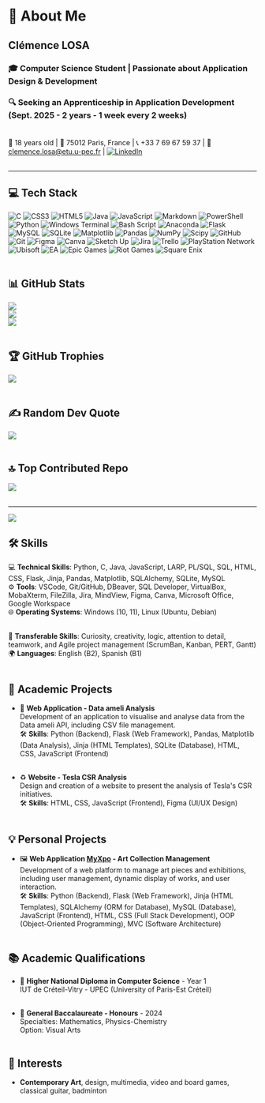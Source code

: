 # 💫 About Me

## Clémence LOSA

### 🎓 Computer Science Student | Passionate about Application Design & Development
### 🔍 Seeking an Apprenticeship in Application Development (Sept. 2025 - 2 years - 1 week every 2 weeks)<br><br>

📅 18 years old | 📍 75012 Paris, France | 📞 +33 7 69 67 59 37 | 📧 [clemence.losa@etu.u-pec.fr](mailto:clemence.losa@etu.u-pec.fr) | [![LinkedIn](https://img.shields.io/badge/LinkedIn-%230077B5.svg?logo=linkedin&logoColor=white)](https://www.linkedin.com/in/clemence-losa-v507/)<br><br>

---

## 💻 Tech Stack

![C](https://img.shields.io/badge/c-%2300599C.svg?style=flat-square&logo=c&logoColor=white) ![CSS3](https://img.shields.io/badge/css3-%231572B6.svg?style=flat-square&logo=css3&logoColor=white) ![HTML5](https://img.shields.io/badge/html5-%23E34F26.svg?style=flat-square&logo=html5&logoColor=white) ![Java](https://img.shields.io/badge/java-%23ED8B00.svg?style=flat-square&logo=openjdk&logoColor=white) ![JavaScript](https://img.shields.io/badge/javascript-%23323330.svg?style=flat-square&logo=javascript&logoColor=%23F7DF1E) ![Markdown](https://img.shields.io/badge/markdown-%23000000.svg?style=flat-square&logo=markdown&logoColor=white) ![PowerShell](https://img.shields.io/badge/PowerShell-%235391FE.svg?style=flat-square&logo=powershell&logoColor=white) ![Python](https://img.shields.io/badge/python-3670A0?style=flat-square&logo=python&logoColor=ffdd54) ![Windows Terminal](https://img.shields.io/badge/Windows%20Terminal-%234D4D4D.svg?style=flat-square&logo=windows-terminal&logoColor=white) ![Bash Script](https://img.shields.io/badge/bash_script-%23121011.svg?style=flat-square&logo=gnu-bash&logoColor=white) ![Anaconda](https://img.shields.io/badge/Anaconda-%2344A833.svg?style=flat-square&logo=anaconda&logoColor=white) ![Flask](https://img.shields.io/badge/flask-%23000.svg?style=flat-square&logo=flask&logoColor=white) ![MySQL](https://img.shields.io/badge/mysql-4479A1.svg?style=flat-square&logo=mysql&logoColor=white) ![SQLite](https://img.shields.io/badge/sqlite-%2307405e.svg?style=flat-square&logo=sqlite&logoColor=white) ![Matplotlib](https://img.shields.io/badge/Matplotlib-%23ffffff.svg?style=flat-square&logo=Matplotlib&logoColor=black) ![Pandas](https://img.shields.io/badge/pandas-%23150458.svg?style=flat-square&logo=pandas&logoColor=white) ![NumPy](https://img.shields.io/badge/numpy-%23013243.svg?style=flat-square&logo=numpy&logoColor=white) ![Scipy](https://img.shields.io/badge/SciPy-%230C55A5.svg?style=flat-square&logo=scipy&logoColor=%white) ![GitHub](https://img.shields.io/badge/github-%23121011.svg?style=flat-square&logo=github&logoColor=white) ![Git](https://img.shields.io/badge/git-%23F05033.svg?style=flat-square&logo=git&logoColor=white) ![Figma](https://img.shields.io/badge/figma-%23F24E1E.svg?style=flat-square&logo=figma&logoColor=white) ![Canva](https://img.shields.io/badge/Canva-%2300C4CC.svg?style=flat-square&logo=Canva&logoColor=white) ![Sketch Up](https://img.shields.io/badge/SketchUp-005F9E?style=flat-square&logo=sketchup&logoColor=white) ![Jira](https://img.shields.io/badge/jira-%230A0FFF.svg?style=flat-square&logo=jira&logoColor=white) ![Trello](https://img.shields.io/badge/Trello-%23026AA7.svg?style=flat-square&logo=Trello&logoColor=white) ![PlayStation Network](https://img.shields.io/badge/PSN-%230070D1.svg?style=flat-square&logo=Playstation&logoColor=white) ![Ubisoft](https://img.shields.io/badge/Ubisoft-%23F5F5F5.svg?style=flat-square&logo=Ubisoft&logoColor=black) ![EA](https://img.shields.io/badge/ea-%23000000.svg?style=flat-square&logo=ea&logoColor=white) ![Epic Games](https://img.shields.io/badge/epicgames-%23313131.svg?style=flat-square&logo=epicgames&logoColor=white) ![Riot Games](https://img.shields.io/badge/riotgames-D32936.svg?style=flat-square&logo=riotgames&logoColor=white) ![Square Enix](https://img.shields.io/badge/SquareEnix-%23ED1C24.svg?style=flat-square&logo=SquareEnix&logoColor=white)<br><br>

## 📊 GitHub Stats

![](https://github-readme-stats.vercel.app/api?username=Clem-V507&theme=default&hide_border=false&include_all_commits=true&count_private=true)<br/>
![](https://nirzak-streak-stats.vercel.app/?user=Clem-V507&theme=default&hide_border=false)<br/>
![](https://github-readme-stats.vercel.app/api/top-langs/?username=Clem-V507&theme=default&hide_border=false&include_all_commits=true&count_private=true&layout=compact)<br><br>

## 🏆 GitHub Trophies

![](https://github-profile-trophy.vercel.app/?username=Clem-V507&theme=default&no-frame=false&no-bg=false&margin-w=4)<br><br>

## ✍️ Random Dev Quote

![](https://quotes-github-readme.vercel.app/api?type=horizontal&theme=dark)<br><br>

## 🔝 Top Contributed Repo

![](https://github-contributor-stats.vercel.app/api?username=Clem-V507&limit=5&theme=default&combine_all_yearly_contributions=true)<br><br>

---

[![](https://visitcount.itsvg.in/api?id=Clem-V507&icon=0&color=0)](https://visitcount.itsvg.in)

## 🛠️ Skills

💻 **Technical Skills**: Python, C, Java, JavaScript, LARP, PL/SQL, SQL, HTML, CSS, Flask, Jinja, Pandas, Matplotlib, SQLAlchemy, SQLite, MySQL<br>
⚙️ **Tools**: VSCode, Git/GitHub, DBeaver, SQL Developer, VirtualBox, MobaXterm, FileZilla, Jira, MindView, Figma, Canva, Microsoft Office, Google Workspace<br>
🌐 **Operating Systems**: Windows (10, 11), Linux (Ubuntu, Debian)<br><br>

🤝 **Transferable Skills**: Curiosity, creativity, logic, attention to detail, teamwork, and Agile project management (ScrumBan, Kanban, PERT, Gantt)<br>
🌍 **Languages**: English (B2), Spanish (B1)<br><br>

## 📂 Academic Projects

- 💊 **Web Application - Data ameli Analysis**<br>
Development of an application to visualise and analyse data from the Data ameli API, including CSV file management.<br>
🛠️ **Skills**: Python (Backend), Flask (Web Framework), Pandas, Matplotlib (Data Analysis), Jinja (HTML Templates), SQLite (Database), HTML, CSS, JavaScript (Frontend)<br><br>

- ♻️ **Website - Tesla CSR Analysis**<br>
Design and creation of a website to present the analysis of Tesla's CSR initiatives.<br>
🛠️ **Skills**: HTML, CSS, JavaScript (Frontend), Figma (UI/UX Design)<br><br>

## 💡 Personal Projects

- 🖼️ **Web Application [MyXpo](https://github.com/Clem-V507/MyXpo) - Art Collection Management**<br>
Development of a web platform to manage art pieces and exhibitions, including user management, dynamic display of works, and user interaction.<br>
🛠️ **Skills**: Python (Backend), Flask (Web Framework), Jinja (HTML Templates), SQLAlchemy (ORM for Database), MySQL (Database), JavaScript (Frontend), HTML, CSS (Full Stack Development), OOP (Object-Oriented Programming), MVC (Software Architecture)<br><br>

## 📚 Academic Qualifications

- 🏫 **Higher National Diploma in Computer Science** - Year 1<br>
IUT de Créteil-Vitry - UPEC (University of Paris-Est Créteil)<br><br>

- 📜 **General Baccalaureate - Honours** - 2024<br>
Specialties: Mathematics, Physics-Chemistry<br>
Option: Visual Arts<br><br>

## 🎨 Interests

- **Contemporary Art**, design, multimedia, video and board games, classical guitar, badminton
